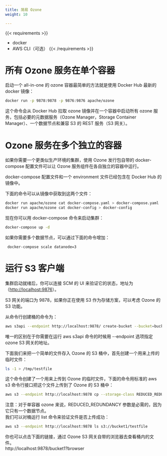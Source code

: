 ```yaml
---
title: 简易 Ozone
weight: 10

---
```

<!---
  Licensed to the Apache Software Foundation (ASF) under one or more
  contributor license agreements.  See the NOTICE file distributed with
  this work for additional information regarding copyright ownership.
  The ASF licenses this file to You under the Apache License, Version 2.0
  (the "License"); you may not use this file except in compliance with
  the License.  You may obtain a copy of the License at

      http://www.apache.org/licenses/LICENSE-2.0

  Unless required by applicable law or agreed to in writing, software
  distributed under the License is distributed on an "AS IS" BASIS,
  WITHOUT WARRANTIES OR CONDITIONS OF ANY KIND, either express or implied.
  See the License for the specific language governing permissions and
  limitations under the License.
-->

{{< requirements >}}
 * docker
 * AWS CLI（可选）
{{< /requirements >}}

# 所有 Ozone 服务在单个容器

启动一个 all-in-one 的 ozone 容器最简单的方法就是使用 Docker Hub 最新的 docker 镜像：

```bash
docker run -p 9878:9878 -p 9876:9876 apache/ozone
```
这个命令会从 Docker Hub 拉取 ozone 镜像并在一个容器中启动所有 ozone 服务，包括必要的元数据服务（Ozone Manager，Storage Container Manager）、一个数据节点和兼容 S3
 的 REST 服务（S3 网关）。

# Ozone 服务在多个独立的容器

如果你需要一个更类似生产环境的集群，使用 Ozone 发行包自带的 docker-compose 配置文件可以让 Ozone 服务组件在各自独立的容器中运行。

docker-compose 配置文件和一个 environment 文件已经包含在 Docker Hub 的镜像中。

下面的命令可以从镜像中获取到这两个文件：
```bash
docker run apache/ozone cat docker-compose.yaml > docker-compose.yaml
docker run apache/ozone cat docker-config > docker-config
```

现在你可以用 docker-compose 命令来启动集群：

```bash
docker-compose up -d
```

如果你需要多个数据节点，可以通过下面的命令增加：

```bash
 docker-compose scale datanode=3
 ```
# 运行 S3 客户端

集群启动就绪后，你可以连接 SCM 的 UI 来验证它的状态，地址为（[http://localhost:9876](http://localhost:9876)）。

S3 网关的端口为 9878，如果你正在使用 S3 作为存储方案，可以考虑 Ozone 的 S3 功能。


从命令行创建桶的命令为：

```bash
aws s3api --endpoint http://localhost:9878/ create-bucket --bucket=bucket1
```

唯一的区别在于你需要在运行 aws s3api 命令的时候用 --endpoint 选项指定 ozone S3 网关的地址。

下面我们来把一个简单的文件存入 Ozone 的 S3 桶中，首先创建一个用来上传的临时文件：
```bash
ls -1 > /tmp/testfile
 ```
 这个命令创建了一个用来上传到 Ozone 的临时文件，下面的命令用标准的 aws s3 命令行接口把这个文件上传到了 Ozone 的 S3 桶中：

```bash
aws s3 --endpoint http://localhost:9878 cp --storage-class REDUCED_REDUNDANCY  /tmp/testfile  s3://bucket1/testfile
```
<div class="alert alert-info" role="alert">
注意：对于单容器 ozone 来说，REDUCED_REDUNDANCY 参数是必需的，因为它只有一个数据节点。</div>
我们可以对桶运行 list 命令来验证文件是否上传成功：

```bash
aws s3 --endpoint http://localhost:9878 ls s3://bucket1/testfile
```

<div class="alert alert-info" role="alert"> 你也可以点击下面的链接，通过 Ozone S3 网关自带的浏览器去查看桶内的文件。
<br>
</div>
http://localhost:9878/bucket1?browser
